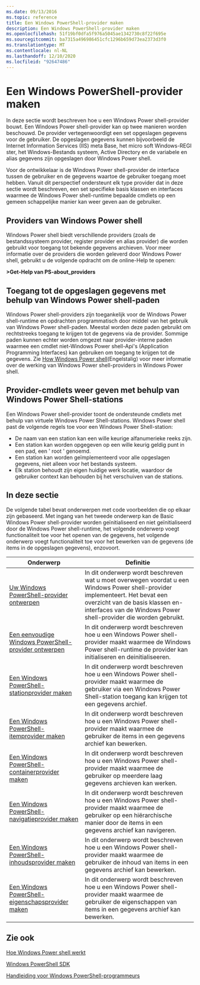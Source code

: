 ```yaml
---
ms.date: 09/13/2016
ms.topic: reference
title: Een Windows PowerShell-provider maken
description: Een Windows PowerShell-provider maken
ms.openlocfilehash: 51f19bf0dfa5f976a5045ae1342730c8f22f695e
ms.sourcegitcommit: ba7315a496986451cfc1296b659d73ea2373d3f0
ms.translationtype: MT
ms.contentlocale: nl-NL
ms.lasthandoff: 12/10/2020
ms.locfileid: "92647486"
---
```

# <a name="how-to-create-a-windows-powershell-provider"></a>Een Windows PowerShell-provider maken

In deze sectie wordt beschreven hoe u een Windows Power shell-provider bouwt. Een Windows Power shell-provider kan op twee manieren worden beschouwd. De provider vertegenwoordigt een set opgeslagen gegevens voor de gebruiker. De opgeslagen gegevens kunnen bijvoorbeeld de Internet Information Services (IIS) meta Base, het micro soft Windows-REGI ster, het Windows-Bestands systeem, Active Directory en de variabele en alias gegevens zijn opgeslagen door Windows Power shell.

Voor de ontwikkelaar is de Windows Power shell-provider de interface tussen de gebruiker en de gegevens waartoe de gebruiker toegang moet hebben. Vanuit dit perspectief ondersteunt elk type provider dat in deze sectie wordt beschreven, een set specifieke basis klassen en interfaces waarmee de Windows Power shell-runtime bepaalde cmdlets op een gemeen schappelijke manier kan weer geven aan de gebruiker.

## <a name="providers-provided-by-windows-powershell"></a>Providers van Windows Power shell

Windows Power shell biedt verschillende providers (zoals de bestandssysteem provider, register provider en alias provider) die worden gebruikt voor toegang tot bekende gegevens archieven. Voor meer informatie over de providers die worden geleverd door Windows Power shell, gebruikt u de volgende opdracht om de online-Help te openen:

**>Get-Help van PS-about_providers**

## <a name="accessing-the-stored-data-using-windows-powershell-paths"></a>Toegang tot de opgeslagen gegevens met behulp van Windows Power shell-paden

Windows Power shell-providers zijn toegankelijk voor de Windows Power shell-runtime en opdrachten programmatisch door middel van het gebruik van Windows Power shell-paden. Meestal worden deze paden gebruikt om rechtstreeks toegang te krijgen tot de gegevens via de provider. Sommige paden kunnen echter worden omgezet naar provider-interne paden waarmee een cmdlet niet-Windows Power shell-Api's (Application Programming Interfaces) kan gebruiken om toegang te krijgen tot de gegevens. Zie [How Windows Power shell](/previous-versions/ms714658(v=vs.85))(Engelstalig) voor meer informatie over de werking van Windows Power shell-providers in Windows Power shell.

## <a name="exposing-provider-cmdlets-using-windows-powershell-drives"></a>Provider-cmdlets weer geven met behulp van Windows Power Shell-stations

Een Windows Power shell-provider toont de ondersteunde cmdlets met behulp van virtuele Windows Power Shell-stations.
Windows Power shell past de volgende regels toe voor een Windows Power Shell-station:

- De naam van een station kan een wille keurige alfanumerieke reeks zijn.
- Een station kan worden opgegeven op een wille keurig geldig punt in een pad, een ' root ' genoemd.
- Een station kan worden geïmplementeerd voor alle opgeslagen gegevens, niet alleen voor het bestands systeem.
- Elk station behoudt zijn eigen huidige werk locatie, waardoor de gebruiker context kan behouden bij het verschuiven van de stations.

## <a name="in-this-section"></a>In deze sectie

De volgende tabel bevat onderwerpen met code voorbeelden die op elkaar zijn gebaseerd. Met ingang van het tweede onderwerp kan de Basic Windows Power shell-provider worden geïnitialiseerd en niet geïnitialiseerd door de Windows Power shell-runtime, het volgende onderwerp voegt functionaliteit toe voor het openen van de gegevens, het volgende onderwerp voegt functionaliteit toe voor het bewerken van de gegevens (de items in de opgeslagen gegevens), enzovoort.

|                                                    Onderwerp                                                    |                                                                                         Definitie                                                                                          |
| ----------------------------------------------------------------------------------------------------------- | ------------------------------------------------------------------------------------------------------------------------------------------------------------------------------------------- |
| [Uw Windows PowerShell-provider ontwerpen](./designing-your-windows-powershell-provider.md)               | In dit onderwerp wordt beschreven wat u moet overwegen voordat u een Windows Power shell-provider implementeert. Het bevat een overzicht van de basis klassen en-interfaces van de Windows Power shell-provider die worden gebruikt. |
| [Een eenvoudige Windows PowerShell-provider ontwerpen](./creating-a-basic-windows-powershell-provider.md)           | In dit onderwerp wordt beschreven hoe u een Windows Power shell-provider maakt waarmee de Windows Power shell-runtime de provider kan initialiseren en deinitialiseeren.                                        |
| [Een Windows PowerShell-stationprovider maken](./creating-a-windows-powershell-drive-provider.md)           | In dit onderwerp wordt beschreven hoe u een Windows Power shell-provider maakt waarmee de gebruiker via een Windows Power Shell-station toegang kan krijgen tot een gegevens archief.                                                |
| [Een Windows PowerShell-itemprovider maken](./creating-a-windows-powershell-item-provider.md)             | In dit onderwerp wordt beschreven hoe u een Windows Power shell-provider maakt waarmee de gebruiker de items in een gegevens archief kan bewerken.                                                                  |
| [Een Windows PowerShell-containerprovider maken](./creating-a-windows-powershell-container-provider.md)   | In dit onderwerp wordt beschreven hoe u een Windows Power shell-provider maakt waarmee de gebruiker op meerdere laag gegevens archieven kan werken.                                                                        |
| [Een Windows PowerShell-navigatieprovider maken](./creating-a-windows-powershell-navigation-provider.md) | In dit onderwerp wordt beschreven hoe u een Windows Power shell-provider maakt waarmee de gebruiker op een hiërarchische manier door de items in een gegevens archief kan navigeren.                                           |
| [Een Windows PowerShell-inhoudsprovider maken](./creating-a-windows-powershell-content-provider.md)       | In dit onderwerp wordt beschreven hoe u een Windows Power shell-provider maakt waarmee de gebruiker de inhoud van items in een gegevens archief kan bewerken.                                                       |
| [Een Windows PowerShell-eigenschapsprovider maken](./creating-a-windows-powershell-property-provider.md)     | In dit onderwerp wordt beschreven hoe u een Windows Power shell-provider maakt waarmee de gebruiker de eigenschappen van items in een gegevens archief kan bewerken.                                                    |

## <a name="see-also"></a>Zie ook

[Hoe Windows Power shell werkt](/previous-versions/ms714658(v=vs.85))

[Windows PowerShell SDK](../windows-powershell-reference.md)

[Handleiding voor Windows PowerShell-programmeurs](./windows-powershell-programmer-s-guide.md)
